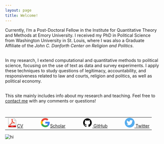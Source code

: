 ```yaml
---
layout: page
title: Welcome!
---
```


<div class="container">
	<div class="row-fluid">
		<div class="span6">
	
Currently, I’m a Post-Doctoral Fellow in the Institute for Quantitative Theory and Methods at Emory University. I received my PhD in Political Science from Washington University in St. Louis, where I was also a Graduate Affiliate of the <i>John C. Danforth Center on Religion and Politics</i>. <br/><br/>

In my research, I extend computational and quantitative methods to political science, focusing on the use of text as data and survey experiments. I apply these techniques to study questions of legitimacy, accountability, and responsiveness related to law and courts, religion and politics, as well as political economy.<br/><br/>

This site mainly includes info about my research and teaching. Feel free to <a href="https://zieglerjef.github.io/pages/about.html">contact me</a> with any comments or questions!<br/><br/>

<table align="left">
  <tr><td><a href="https://www.dropbox.com/s/rknu9o58ek8nh38/JeffZiegler_Public_CV.pdf?dl=0" target="_blank"> <img src="pages/icons32/pdf-icon.png" alt="hi" class="inline"/>CV</a></td>
	  <td></td>	  <td></td>  <td></td>
	<td><a href="https://scholar.google.com/citations?user=PE2j3DcAAAAJ&hl=sv)" target="_blank"> <img src="pages/icons32/google-icon.png" alt="hi" class="inline"/>Scholar</a></td>
	  <td></td>	  <td></td>  <td></td>
	<td><a href="https://github.com/jeffreyziegler" target="_blank"> <img src="pages/icons32/github-icon.png" alt="hi" class="inline"/> GitHub</a></td>
	  <td></td>	  <td></td>  <td></td>
	<td><a href="https://twitter.com/jeffreymziegler" target="_blank"> <img src="pages/icons32/twitter-icon.png" alt="hi" class="inline"/> Twitter</a></td></tr>
</table>

</div>

<div class="span4">
		<img src="../assets/pics/presentationPic.jpeg" alt="hi" class="inline"/>
     		</div>
	</div>
	
<link href="https://assets.calendly.com/assets/external/widget.css" rel="stylesheet">
<script src="https://assets.calendly.com/assets/external/widget.js" type="text/javascript"></script>
<script type="text/javascript">Calendly.initBadgeWidget({ url: 'https://calendly.com/jeffreymziegler/individual_meeting', text: 'Schedule time with me', color: '#00a2ff', textColor: '#ffffff', branding: true });</script>

</div>
